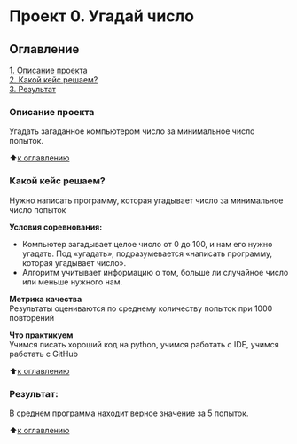 # Проект 0. Угадай число

## Оглавление  
[1. Описание проекта](https://github.com/AndreiBrandt/sf_data_science/blob/main/project_0/README.md#Описание-проекта)  
[2. Какой кейс решаем?](https://github.com/AndreiBrandt/sf_data_science/blob/main/project_0/README.md#Какой-кейс-решаем)    
[3. Результат](https://github.com/AndreiBrandt/sf_data_science/blob/main/project_0/README.md#Результат)    

### Описание проекта    
Угадать загаданное компьютером число за минимальное число попыток.

:arrow_up:[к оглавлению](https://github.com/AndreiBrandt/sf_data_science/blob/main/project_0/README.md#Оглавление)


### Какой кейс решаем?    
Нужно написать программу, которая угадывает число за минимальное число попыток

**Условия соревнования:**  
- Компьютер загадывает целое число от 0 до 100, и нам его нужно угадать. Под «угадать», подразумевается «написать программу, которая угадывает число».
- Алгоритм учитывает информацию о том, больше ли случайное число или меньше нужного нам.

**Метрика качества**     
Результаты оцениваются по среднему количеству попыток при 1000 повторений

**Что практикуем**     
Учимся писать хороший код на python, учимся работать с IDE, учимся работать с GitHub

:arrow_up:[к оглавлению](https://github.com/AndreiBrandt/sf_data_science/blob/main/project_0/README.md#Оглавление)


### Результат:  
В среднем программа находит верное значение за 5 попыток.

:arrow_up:[к оглавлению](https://github.com/AndreiBrandt/sf_data_science/blob/main/project_0/README.md#Оглавление)